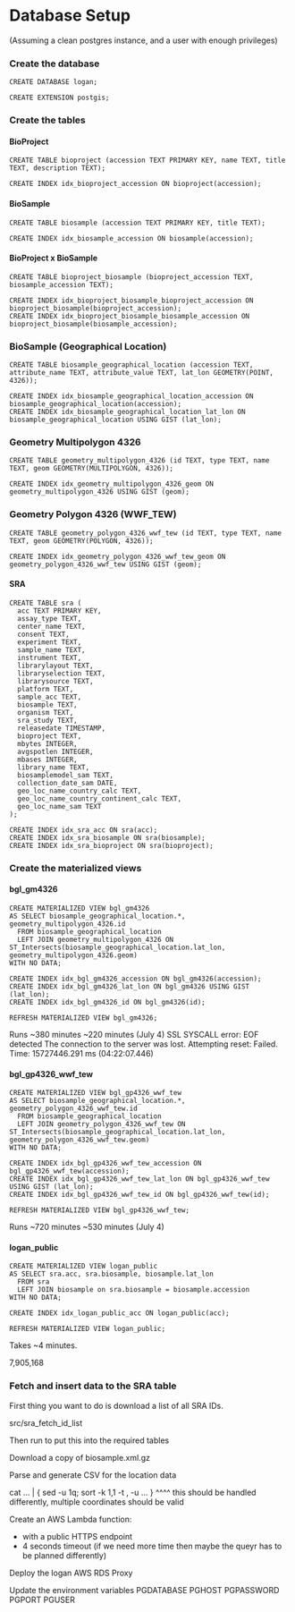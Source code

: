 # Database Setup

(Assuming a clean postgres instance, and a user with enough privileges)

### Create the database
```
CREATE DATABASE logan;

CREATE EXTENSION postgis;
```

### Create the tables

#### BioProject
```
CREATE TABLE bioproject (accession TEXT PRIMARY KEY, name TEXT, title TEXT, description TEXT);

CREATE INDEX idx_bioproject_accession ON bioproject(accession);
```

#### BioSample
```
CREATE TABLE biosample (accession TEXT PRIMARY KEY, title TEXT);

CREATE INDEX idx_biosample_accession ON biosample(accession);
```

#### BioProject x BioSample
```
CREATE TABLE bioproject_biosample (bioproject_accession TEXT, biosample_accession TEXT);

CREATE INDEX idx_bioproject_biosample_bioproject_accession ON bioproject_biosample(bioproject_accession);
CREATE INDEX idx_bioproject_biosample_biosample_accession ON bioproject_biosample(biosample_accession);
```

### BioSample (Geographical Location)
```
CREATE TABLE biosample_geographical_location (accession TEXT, attribute_name TEXT, attribute_value TEXT, lat_lon GEOMETRY(POINT, 4326));

CREATE INDEX idx_biosample_geographical_location_accession ON biosample_geographical_location(accession);
CREATE INDEX idx_biosample_geographical_location_lat_lon ON biosample_geographical_location USING GIST (lat_lon);
```

### Geometry Multipolygon 4326
```
CREATE TABLE geometry_multipolygon_4326 (id TEXT, type TEXT, name TEXT, geom GEOMETRY(MULTIPOLYGON, 4326));

CREATE INDEX idx_geometry_multipolygon_4326_geom ON geometry_multipolygon_4326 USING GIST (geom);
```

### Geometry Polygon 4326 (WWF_TEW)
```
CREATE TABLE geometry_polygon_4326_wwf_tew (id TEXT, type TEXT, name TEXT, geom GEOMETRY(POLYGON, 4326));

CREATE INDEX idx_geometry_polygon_4326_wwf_tew_geom ON geometry_polygon_4326_wwf_tew USING GIST (geom);
```

#### SRA
```
CREATE TABLE sra (
  acc TEXT PRIMARY KEY,
  assay_type TEXT,
  center_name TEXT,
  consent TEXT,
  experiment TEXT,
  sample_name TEXT,
  instrument TEXT,
  librarylayout TEXT,
  libraryselection TEXT,
  librarysource TEXT,
  platform TEXT,
  sample_acc TEXT,
  biosample TEXT,
  organism TEXT,
  sra_study TEXT,
  releasedate TIMESTAMP,
  bioproject TEXT,
  mbytes INTEGER,
  avgspotlen INTEGER,
  mbases INTEGER,
  library_name TEXT,
  biosamplemodel_sam TEXT,
  collection_date_sam DATE,
  geo_loc_name_country_calc TEXT,
  geo_loc_name_country_continent_calc TEXT,
  geo_loc_name_sam TEXT
);

CREATE INDEX idx_sra_acc ON sra(acc);
CREATE INDEX idx_sra_biosample ON sra(biosample);
CREATE INDEX idx_sra_bioproject ON sra(bioproject);
```

### Create the materialized views

#### bgl_gm4326
```
CREATE MATERIALIZED VIEW bgl_gm4326
AS SELECT biosample_geographical_location.*, geometry_multipolygon_4326.id
  FROM biosample_geographical_location
  LEFT JOIN geometry_multipolygon_4326 ON ST_Intersects(biosample_geographical_location.lat_lon, geometry_multipolygon_4326.geom)
WITH NO DATA;

CREATE INDEX idx_bgl_gm4326_accession ON bgl_gm4326(accession);
CREATE INDEX idx_bgl_gm4326_lat_lon ON bgl_gm4326 USING GIST (lat_lon);
CREATE INDEX idx_bgl_gm4326_id ON bgl_gm4326(id);
```

```
REFRESH MATERIALIZED VIEW bgl_gm4326;
```
Runs
  ~380 minutes
  ~220 minutes (July 4)
SSL SYSCALL error: EOF detected
The connection to the server was lost. Attempting reset: Failed.
Time: 15727446.291 ms (04:22:07.446)

#### bgl_gp4326_wwf_tew
```
CREATE MATERIALIZED VIEW bgl_gp4326_wwf_tew
AS SELECT biosample_geographical_location.*, geometry_polygon_4326_wwf_tew.id
  FROM biosample_geographical_location
  LEFT JOIN geometry_polygon_4326_wwf_tew ON ST_Intersects(biosample_geographical_location.lat_lon, geometry_polygon_4326_wwf_tew.geom)
WITH NO DATA;

CREATE INDEX idx_bgl_gp4326_wwf_tew_accession ON bgl_gp4326_wwf_tew(accession);
CREATE INDEX idx_bgl_gp4326_wwf_tew_lat_lon ON bgl_gp4326_wwf_tew USING GIST (lat_lon);
CREATE INDEX idx_bgl_gp4326_wwf_tew_id ON bgl_gp4326_wwf_tew(id);
```

```
REFRESH MATERIALIZED VIEW bgl_gp4326_wwf_tew;
```
Runs
  ~720 minutes
  ~530 minutes (July 4)


#### logan_public
```
CREATE MATERIALIZED VIEW logan_public
AS SELECT sra.acc, sra.biosample, biosample.lat_lon
  FROM sra
  LEFT JOIN biosample on sra.biosample = biosample.accession
WITH NO DATA;

CREATE INDEX idx_logan_public_acc ON logan_public(acc);
```

```
REFRESH MATERIALIZED VIEW logan_public;
```
Takes ~4 minutes.

7,905,168

### Fetch and insert data to the SRA table

First thing you want to do is download a list of all SRA IDs.

src/sra_fetch_id_list

Then run <some other script> to put this into the required tables

<upload SRA to AWS RDS>

Download a copy of biosample.xml.gz

Parse and generate CSV for the location data

<sort uniq for the first column>
  cat ... | { sed -u 1q; sort -k 1,1 -t , -u ... }
  ^^^^ this should be handled differently, multiple coordinates should be valid

<upload BioSample to AWS RDS>

Create an AWS Lambda function:
  * with a public HTTPS endpoint
  * 4 seconds timeout (if we need more time then maybe the queyr has to be planned differently)

Deploy the logan AWS RDS Proxy

Update the environment variables
  PGDATABASE
  PGHOST
  PGPASSWORD
  PGPORT
  PGUSER

